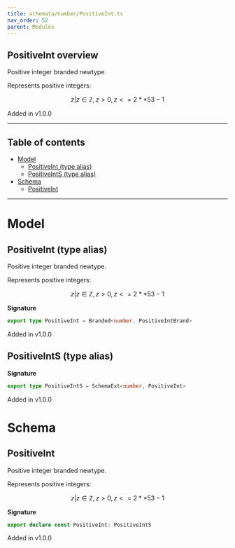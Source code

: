 ```yaml
---
title: schemata/number/PositiveInt.ts
nav_order: 52
parent: Modules
---
```


## PositiveInt overview

Positive integer branded newtype.

Represents positive integers:

```math
 { z | z ∈ ℤ, z > 0, z <= 2 ** 53 - 1 }
```

Added in v1.0.0

---

<h2 class="text-delta">Table of contents</h2>

- [Model](#model)
  - [PositiveInt (type alias)](#positiveint-type-alias)
  - [PositiveIntS (type alias)](#positiveints-type-alias)
- [Schema](#schema)
  - [PositiveInt](#positiveint)

---

# Model

## PositiveInt (type alias)

Positive integer branded newtype.

Represents positive integers:

```math
 { z | z ∈ ℤ, z > 0, z <= 2 ** 53 - 1 }
```

**Signature**

```ts
export type PositiveInt = Branded<number, PositiveIntBrand>
```

Added in v1.0.0

## PositiveIntS (type alias)

**Signature**

```ts
export type PositiveIntS = SchemaExt<number, PositiveInt>
```

Added in v1.0.0

# Schema

## PositiveInt

Positive integer branded newtype.

Represents positive integers:

```math
 { z | z ∈ ℤ, z > 0, z <= 2 ** 53 - 1 }
```

**Signature**

```ts
export declare const PositiveInt: PositiveIntS
```

Added in v1.0.0
